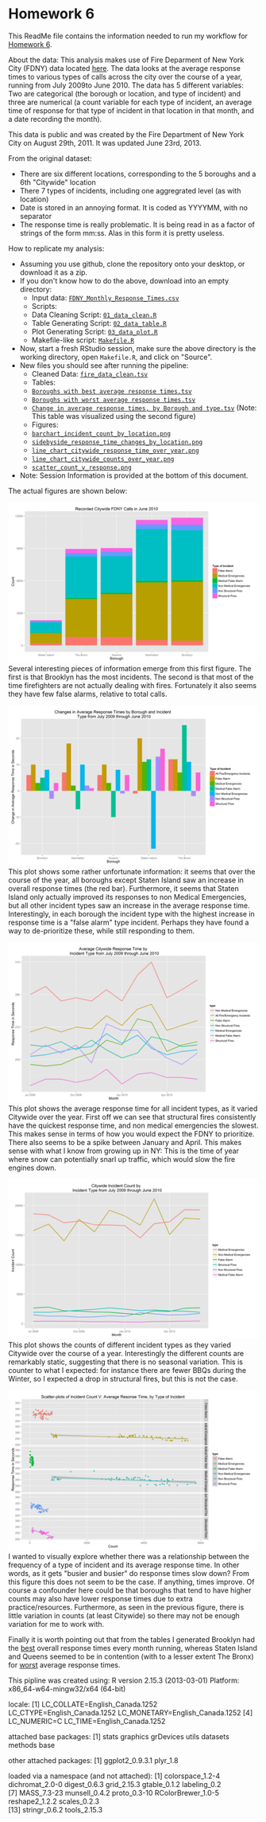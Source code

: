 Homework 6
=========

This ReadMe file contains the information needed to run my workflow for [Homework 6](http://www.stat.ubc.ca/~jenny/STAT545A/hw06_puttingAllTogether.html).

About the data: This analysis makes use of Fire Deparment of New York City (FDNY) data located [here](https://nycopendata.socrata.com/Social-Services/FDNY-Monthly-Response-Times/j34j-vqvt?). The data looks at the average response times to various types of calls across the city over the course of a year, running from July 2009to June 2010. The data has 5 different variables: Two are categorical (the borough or location, and type of incident) and three are numerical (a count variable for each type of incident, an average time of response for that type of incident in that location in that month, and a date recording the month).

This data is public and was created by the Fire Department of New York City on August 29th, 2011. It was updated June 23rd, 2013.

From the original dataset:
* There are six different locations, corresponding to the 5 boroughs and a 6th "Citywide" location
* There 7 types of incidents, including one aggregrated level (as with location)
* Date is stored in an annoying format. It is coded as YYYYMM, with no separator
* The response time is really problematic. It is being read in as a factor of strings of the form mm:ss. Alas in this form it is pretty useless.


How to replicate my analysis:

  * Assuming you use github, clone the repository onto your desktop, or download it as a zip.
  * If you don't know how to do the above, download into an empty directory:
    - Input data: [`FDNY_Monthly_Response_Times.csv`](https://github.com/ZDaly/Homework6/blob/master/FDNY_Monthly_Response_Times.csv)
    - Scripts: 
     - Data Cleaning Script: [`01_data_clean.R`](https://github.com/ZDaly/Homework6/blob/master/01_data_clean.R)
     - Table Generating Script: [`02_data_table.R`](https://github.com/ZDaly/Homework6/blob/master/02_data_table.R)
     - Plot Generating Script: [`03_data_plot.R`](https://github.com/ZDaly/Homework6/blob/master/03_data_plot.R)
    - Makefile-like script: [`Makefile.R`](https://github.com/ZDaly/Homework6/blob/master/makefile.r)
  * Now, start a fresh RStudio session, make sure the above directory is the working directory, open `Makefile.R`, and click on "Source".
  * New files you should see after running the pipeline:
    - Cleaned Data: [`fire_data_clean.tsv`](https://github.com/ZDaly/Homework6/blob/master/fire_data_clean.tsv)
    - Tables:
     - [`Boroughs with best average response times.tsv`](https://github.com/ZDaly/Homework6/blob/master/Boroughs%20with%20best%20average%20response%20times.tsv)
     - [`Boroughs with worst average response times.tsv`](https://github.com/ZDaly/Homework6/blob/master/Boroughs%20with%20worst%20average%20response%20times.tsv)
     - [`Change in average response times, by Borough and type.tsv`](https://github.com/ZDaly/Homework6/blob/master/Change%20in%20average%20response%20times%2C%20by%20Borough%20and%20type.tsv) (Note: This table was visualized using the second figure)
    - Figures:
     - [`barchart_incident_count_by_location.png`](https://github.com/ZDaly/Homework6/blob/master/barchart_incident_count_by_location.png)
     - [`sidebyside_response_time_changes_by_location.png`](https://github.com/ZDaly/Homework6/blob/master/sidebyside_response_time_changes_by_location.png)
     - [`line_chart_citywide_response_time_over_year.png`](https://github.com/ZDaly/Homework6/blob/master/line_chart_citywide_response_time_over_year.png)
     - [`line_chart_citywide_counts_over_year.png`](https://github.com/ZDaly/Homework6/blob/master/line_chart_citywide_counts_over_year.png)
     - [ `scatter_count_v_response.png`](https://github.com/ZDaly/Homework6/blob/master/scatter_count_v_response.png)
  * Note: Session Information is provided at the bottom of this document. 


The actual figures are shown below:

![Image](https://github.com/ZDaly/Homework6/blob/master/barchart_incident_count_by_location.png?raw=true)
Several interesting pieces of information emerge from this first figure. The first is that Brooklyn has the most incidents. The second is that most of the time firefighters are not actually dealing with fires. Fortunately it also seems they have few false alarms, relative to total calls.

![Image](https://github.com/ZDaly/Homework6/blob/master/sidebyside_response_time_changes_by_location.png?raw=true)
This plot shows some rather unfortunate information: it seems that over the course of the year, all boroughs except Staten Island saw an increase in overall response times (the red bar). Furthermore, it seems that Staten Island only actually improved its responses to non Medical Emergencies, but all other incident types saw an increase in the average response time. Interestingly, in each borough the incident type with the highest increase in response time is a "false alarm" type incident. Perhaps they have found a way to de-prioritize these, while still responding to them.

![Image](https://github.com/ZDaly/Homework6/blob/master/line_chart_citywide_response_time_over_year.png?raw=true)
This plot shows the average response time for all incident types, as it varied Citywide over the year. First off we can see that structural fires consistently have the quickest response time, and non medical emergencies the slowest. This makes sense in terms of how you would expect the FDNY to prioritize. There also seems to be a spike between January and April. This makes sense with what I know from growing up in NY: This is the time of year where snow can potentially snarl up traffic, which would slow the fire engines down.

![Image](https://github.com/ZDaly/Homework6/blob/master/line_chart_citywide_counts_over_year.png?raw=true)
This plot shows the counts of different incident types as they varied Citywide over the course of a year. Interestingly the different counts are remarkably static, suggesting that there is no seasonal variation. This is counter to what I expected: for instance there are fewer BBQs during the Winter, so I expected a drop in structural fires, but this is not the case.

![Image](https://github.com/ZDaly/Homework6/blob/master/scatter_count_v_response.png?raw=true)
I wanted to visually explore whether there was a relationship between the frequency of a type of incident and its average response time. In other words, as it gets "busier and busier" do response times slow down? From this figure this does not seem to be the case. If anything, times improve. Of course a confounder here could be that boroughs that tend to have higher counts may also have lower response times due to extra practice/resources. Furthermore, as seen in the previous figure, there is little variation in counts (at least Citywide) so there may not be enough variation for me to work with.

Finally it is worth pointing out that from the tables I generated Brooklyn had the [best](https://github.com/ZDaly/Homework6/blob/master/Boroughs%20with%20best%20average%20response%20times.tsv) overall response times every month running, whereas Staten Island and Queens seemed to be in contention (with to a lesser extent The Bronx) for [worst](https://github.com/ZDaly/Homework6/blob/master/Boroughs%20with%20worst%20average%20response%20times.tsv) average response times.

This pipline was created using:
R version 2.15.3 (2013-03-01)
Platform: x86_64-w64-mingw32/x64 (64-bit)

locale:
[1] LC_COLLATE=English_Canada.1252  LC_CTYPE=English_Canada.1252    LC_MONETARY=English_Canada.1252
[4] LC_NUMERIC=C                    LC_TIME=English_Canada.1252    

attached base packages:
[1] stats     graphics  grDevices utils     datasets  methods   base     

other attached packages:
[1] ggplot2_0.9.3.1 plyr_1.8       

loaded via a namespace (and not attached):
 [1] colorspace_1.2-4   dichromat_2.0-0    digest_0.6.3       grid_2.15.3        gtable_0.1.2       labeling_0.2      
 [7] MASS_7.3-23        munsell_0.4.2      proto_0.3-10       RColorBrewer_1.0-5 reshape2_1.2.2     scales_0.2.3      
[13] stringr_0.6.2      tools_2.15.3      
